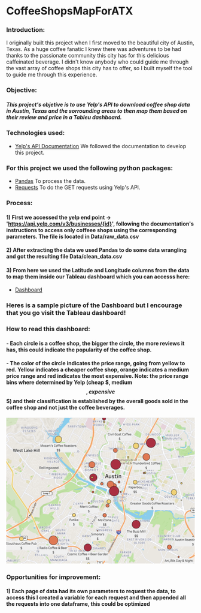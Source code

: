 # CoffeeShopsMapForATX
### Introduction:
I originally built this project when I first moved to the beautiful city of Austin, Texas. As a huge coffee fanatic I knew there was adventures to be had thanks to the passionate community this city has for this delicious caffeinated beverage. I didn't know anybody who could guide me through the vast array of coffee shops this city has to offer, so I built myself the tool to guide me through this experience.

### Objective:
##### This project's objetive is to use Yelp's API to download coffee shop data in Austin, Texas and the sorrounding areas to then map them based on their review and price in a Tableu dashboard.

### Technologies used:
- [Yelp's API Documentation](https://www.yelp.com/developers) We followed the documentation to develop this project.

### For this project we used the following python packages:
- [Pandas](https://pandas.pydata.org/) To process the data.
- [Requests](https://requests.readthedocs.io/en/latest/) To do the GET requests using Yelp's API.


### Process:
#### 1) First we accessed the yelp end point -> 'https://api.yelp.com/v3/businesses/{id}', following the documentation's instructions to access only coffeee shops using the corresponding parameters. The file is located in Data/raw_data.csv
#### 2) After extracting the data we used Pandas to do some data wrangling and got the resulting file Data/clean_data.csv
#### 3) From here we used the Latitude and Longitude columns from the data to map them inside our Tableau dashboard which you can accesss here:
- [Dashboard](https://public.tableau.com/app/profile/manuel8857/viz/CoffeShopsAustin/Sheet1)

### Heres is a sample picture of the Dashboard but I encourage that you go visit the Tableau dashboard!
### How to read this dashboard:
#### - Each circle is a coffee shop, the bigger the circle, the more reviews it has, this could indicate the popularity of the coffee shop. 
#### - The color of the circle indicates the price range, going from yellow to red. Yellow indicates a cheaper coffee shop, orange indicates a medium price range and red indicates the most expensive. Note: the price range bins where determined by Yelp (cheap $, medium $$, expensive $$$) and their classification  is established by the overall goods sold in the coffee shop and not just the coffee beverages. 
![Dashboard](/Data/dashboard.png)

### Opportunities for improvement:
#### 1) Each page of data had its own parameters to request the data, to access this I created a variable for each request and then appended all the requests into one dataframe, this could be optimized

